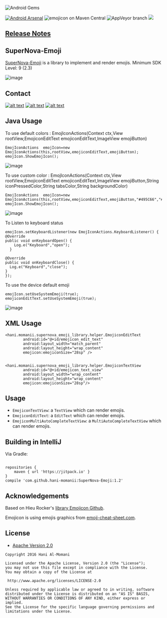 ![Android Gems](http://www.android-gems.com/badge/hani-momanii/SuperNova-Emoji.svg)


[![Android Arsenal](https://img.shields.io/badge/Android%20Arsenal-SuperNova--Emoji-green.svg?style=true)](https://android-arsenal.com/details/1/3319)
![emojicon on Maven Central](https://img.shields.io/badge/maven%20central-0.0.3-brightgreen.svg)
![AppVeyor branch](https://img.shields.io/appveyor/ci/gruntjs/grunt/master.svg)
[![](https://jitpack.io/v/hani-momanii/SuperNova-Emoji.svg)](https://jitpack.io/#hani-momanii/SuperNova-Emoji)

## [Release Notes](https://github.com/hani-momanii/SuperNova-Emoji/releases)
 

## SuperNova-Emoji

[SuperNova-Emoji](https://github.com/hani-momanii/SuperNova-Emoji) is a library to implement and render emojis.
Minimum SDK Level: 9 (2.3)


![image](https://github.com/hani-momanii/SuperNova-Emoji/blob/master/vid.gif)

## Contact


[![alt text][1.1]][1]
[![alt text][2.1]][2]
[![alt text][6.1]][6]


[1.1]: http://i.imgur.com/tXSoThF.png (twitter icon with padding)
[2.1]: http://i.imgur.com/P3YfQoD.png (facebook icon with padding)
[6.1]: http://i.imgur.com/0o48UoR.png (github icon with padding)

## Java Usage

To use default colors : 
EmojIconActions(Context ctx,View rootView,EmojiconEditText emojiconEditText,ImageView emojiButton)
```
EmojIconActions  emojIcon=new EmojIconActions(this,rootView,emojiconEditText,emojiButton);
emojIcon.ShowEmojIcon();
```

![image](https://github.com/hani-momanii/SuperNova-Emoji/blob/master/ios.png)


To use custom color :
EmojIconActions(Context ctx,View rootView,EmojiconEditText emojiconEditText,ImageView emojiButton,String iconPressedColor,String tabsColor,String backgroundColor)
```
EmojIconActions  emojIcon=new EmojIconActions(this,rootView,emojiconEditText,emojiButton,"#495C66","#DCE1E2","#E6EBEF");
emojIcon.ShowEmojIcon();
```
![image](https://github.com/hani-momanii/SuperNova-Emoji/blob/master/color.png)



To Listen to keyboard status 
```
emojIcon.setKeyboardListener(new EmojIconActions.KeyboardListener() {
@Override
public void onKeyboardOpen() {
    Log.e("Keyboard","open");
  }

@Override
public void onKeyboardClose() {
  Log.e("Keyboard","close");
}
});
```
To use the device default emoji
```
emojIcon.setUseSystemEmoji(true);
emojiconEditText.setUseSystemEmoji(true);
```
![image](https://github.com/hani-momanii/SuperNova-Emoji/blob/master/def.png)



## XML Usage

```
<hani.momanii.supernova_emoji_library.helper.EmojiconEditText
        android:id="@+id/emojicon_edit_text"
        android:layout_width="match_parent"
        android:layout_height="wrap_content"
        emojicon:emojiconSize="28sp" />
        
        
<hani.momanii.supernova_emoji_library.helper.EmojiconTextView
        android:id="@+id/emojicon_text_view"
        android:layout_width="wrap_content"
        android:layout_height="wrap_content" 
        emojicon:emojiconSize="28sp"/>

```



## Usage

* `EmojiconTextView`: a `TextView` which can render emojis.
* `EmojiconEditText`: a `EditText` which can render emojis.
* `EmojiconMultiAutoCompleteTextView`: a `MultiAutoCompleteTextView` which can render emojis.

## Building in IntelliJ

Via Gradle:

```

repositories {
    maven { url 'https://jitpack.io' }
}
compile 'com.github.hani-momanii:SuperNova-Emoji:1.2'
```

## Acknowledgements

Based on Hieu Rocker's [library Emojicon Github](https://github.com/rockerhieu/emojicon/).

Emojicon is using emojis graphics from [emoji-cheat-sheet.com](https://github.com/arvida/emoji-cheat-sheet.com/tree/master/public/graphics/emojis).

## License

* [Apache Version 2.0](http://www.apache.org/licenses/LICENSE-2.0.html)

```
Copyright 2016 Hani Al-Momani

Licensed under the Apache License, Version 2.0 (the "License");
you may not use this file except in compliance with the License.
You may obtain a copy of the License at

 http://www.apache.org/licenses/LICENSE-2.0

Unless required by applicable law or agreed to in writing, software
distributed under the License is distributed on an "AS IS" BASIS,
WITHOUT WARRANTIES OR CONDITIONS OF ANY KIND, either express or implied.
See the License for the specific language governing permissions and
limitations under the License.
```



[1]: https://twitter.com/hani_momanii
[2]: https://www.facebook.com/hani.momanii
[6]: https://github.com/hani-momanii
